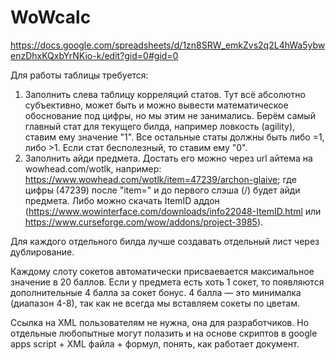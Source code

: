 # WoWcalc

https://docs.google.com/spreadsheets/d/1zn8SRW_emkZvs2q2L4hWa5ybwenzDhxKQxbYrNKio-k/edit?gid=0#gid=0

Для работы таблицы требуется:
1. Заполнить слева таблицу корреляций статов. Тут всё абсолютно субъективно, может быть и можно вывести математическое обоснование под цифры, но мы этим не занимались. Берём самый главный стат для текущего билда, например ловкость (agility), ставим ему значение "1". Все остальные статы должны быть либо =1, либо >1. Если стат бесполезный, то ставим ему "0".
2. Заполнить айди предмета. Достать его можно через url айтема на wowhead.com/wotlk, например: https://www.wowhead.com/wotlk/item=47239/archon-glaive; где цифры (47239) после "item=" и до первого слэша (/) будет айди предмета. Либо можно скачать ItemID аддон (https://www.wowinterface.com/downloads/info22048-ItemID.html или https://www.curseforge.com/wow/addons/project-3985).

Для каждого отдельного билда лучше создавать отдельный лист через дублирование.

Каждому слоту сокетов автоматически присваевается максимальное значение в 20 баллов. Если у предмета есть хоть 1 сокет, то появляются дополнительные 4 балла за сокет бонус. 4 балла — это минималка (диапазон 4-8), так как не всегда мы вставляем сокеты по цветам.

Ссылка на XML пользователям не нужна, она для разработчиков. Но отдельные любопытные могут полазить и на основе скриптов в google apps script + XML файла + формул, понять, как работает документ.
